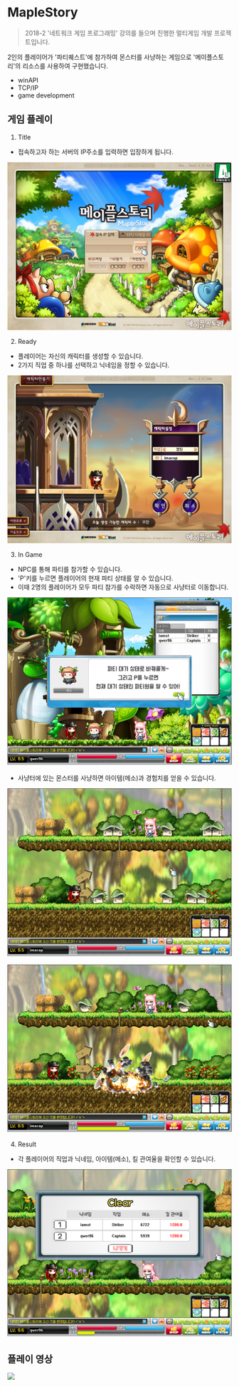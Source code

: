 # MapleStory
> 2018-2 '네트워크 게임 프로그래밍' 강의를 들으며 진행한 멀티게임 개발 프로젝트입니다.

2인의 플레이어가 '파티퀘스트'에 참가하여 몬스터를 사냥하는 게임으로 '메이플스토리'의 리소스를 사용하여 구현했습니다.
* winAPI
* TCP/IP
* game development

## 게임 플레이
1. Title
* 접속하고자 하는 서버의 IP주소를 입력하면 입장하게 됩니다.

![](image/title.png)

2. Ready
* 플레이어는 자신의 캐릭터를 생성할 수 있습니다.
* 2가지 직업 중 하나를 선택하고 닉네임을 정할 수 있습니다.

![](image/ready.png)

3. In Game
* NPC를 통해 파티를 참가할 수 있습니다.
* 'P'키를 누르면 플레이어의 현재 파티 상태를 알 수 있습니다.
* 이때 2명의 플레이어가 모두 파티 참가를 수락하면 자동으로 사냥터로 이동합니다.

![](image/party.png)

* 사냥터에 있는 몬스터를 사냥하면 아이템(메소)과 경험치를 얻을 수 있습니다.

![](image/monster.png)

![](image/attack.png)

4. Result
* 각 플레이어의 직업과 닉네임, 아이템(메소), 킬 관여율을 확인할 수 있습니다.

![](image/result.png)

## 플레이 영상
[![][youtube-image]][play-url]

<!-- Markdown link & img dfn's -->
[youtube-image]: https://encrypted-tbn0.gstatic.com/images?q=tbn%3AANd9GcQ0W15QOoCkGdmGAT4yoszK-lomT0IYZmOkZ_m_cGhQJEoHyY-Z&usqp=CAU
[play-url]: https://youtu.be/13mPZajDJHM 
